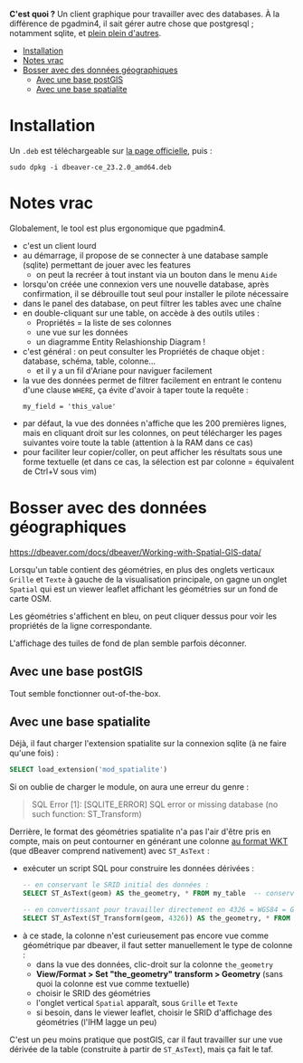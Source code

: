 **C'est quoi ?** Un client graphique pour travailler avec des databases. À la différence de pgadmin4, il sait gérer autre chose que postgresql ; notamment sqlite, et [plein plein d'autres](https://dbeaver.io/about/).

* [Installation](#installation)
* [Notes vrac](#notes-vrac)
* [Bosser avec des données géographiques](#bosser-avec-des-données-géographiques)
   * [Avec une base postGIS](#avec-une-base-postgis)
   * [Avec une base spatialite](#avec-une-base-spatialite)

# Installation

Un `.deb` est téléchargeable sur [la page officielle](https://dbeaver.io/download/), puis :

```
sudo dpkg -i dbeaver-ce_23.2.0_amd64.deb
```


# Notes vrac

Globalement, le tool est plus ergonomique que pgadmin4.

- c'est un client lourd
- au démarrage, il propose de se connecter à une database sample (sqlite) permettant de jouer avec les features
    - on peut la recréer à tout instant via un bouton dans le menu `Aide`
- lorsqu'on créée une connexion vers une nouvelle database, après confirmation, il se débrouille tout seul pour installer le pilote nécessaire
- dans le panel des database, on peut filtrer les tables avec une chaîne
- en double-cliquant sur une table, on accède à des outils utiles :
    - Propriétés = la liste de ses colonnes
    - une vue sur les données
    - un diagramme Entity Relashionship Diagram !
- c'est général : on peut consulter les Propriétés de chaque objet : database, schéma, table, colonne...
    - et il y a un fil d'Ariane pour naviguer facilement
- la vue des données permet de filtrer facilement en entrant le contenu d'une clause `WHERE`, ça évite d'avoir à taper toute la requête :
    ```
    my_field = 'this_value'
    ```
- par défaut, la vue des données n'affiche que les 200 premières lignes, mais en cliquant droit sur les colonnes, on peut télécharger les pages suivantes voire toute la table (attention à la RAM dans ce cas)
- pour faciliter leur copier/coller, on peut afficher les résultats sous une forme textuelle (et dans ce cas, la sélection est par colonne = équivalent de Ctrl+V sous vim)

# Bosser avec des données géographiques

https://dbeaver.com/docs/dbeaver/Working-with-Spatial-GIS-data/

Lorsqu'un table contient des géométries, en plus des onglets verticaux `Grille` et `Texte` à gauche de la visualisation principale, on gagne un onglet `Spatial` qui est un viewer leaflet affichant les géométries sur un fond de carte OSM.

Les géométries s'affichent en bleu, on peut cliquer dessus pour voir les propriétés de la ligne correspondante.

L'affichage des tuiles de fond de plan semble parfois déconner.

## Avec une base postGIS

Tout semble fonctionner out-of-the-box.

## Avec une base spatialite

Déjà, il faut charger l'extension spatialite sur la connexion sqlite (à ne faire qu'une fois) :

```sql
SELECT load_extension('mod_spatialite')
```

Si on oublie de charger le module, on aura une erreur du genre :

> SQL Error [1]: [SQLITE_ERROR] SQL error or missing database (no such function: ST_Transform)

Derrière, le format des géométries spatialite n'a pas l'air d'être pris en compte, mais on peut contourner en générant une colonne [au format WKT](https://en.wikipedia.org/wiki/Well-known_text_representation_of_geometry) (que dBeaver comprend nativement) avec `ST_AsText` :

- exécuter un script SQL pour construire les données dérivées :
   ```sql
   -- en conservant le SRID initial des données :
   SELECT ST_AsText(geom) AS the_geometry, * FROM my_table  -- conserver le SRID des données

   -- en convertissant pour travailler directement en 4326 = WGS84 = GPS :
   SELECT ST_AsText(ST_Transform(geom, 4326)) AS the_geometry, * FROM my_table
   ```
- à ce stade, la colonne n'est curieusement pas encore vue comme géométrique par dbeaver, il faut setter manuellement le type de colonne :
    - dans la vue des données, clic-droit sur la colonne `the_geometry`
    - **View/Format > Set "the_geometry" transform > Geometry**  (sans quoi la colonne est vue comme textuelle)
    - choisir le SRID des géométries
    - l'onglet vertical `Spatial` apparaît, sous `Grille` et `Texte`
    - si besoin, dans le viewer leaflet, choisir le SRID d'affichage des géométries (l'IHM lagge un peu)

C'est un peu moins pratique que postGIS, car il faut travailler sur une vue dérivée de la table (construite à partir de `ST_AsText`), mais ça fait le taf.
